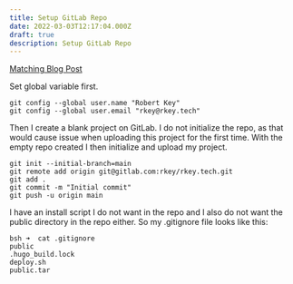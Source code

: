 ```yaml
---
title: Setup GitLab Repo
date: 2022-03-03T12:17:04.000Z
draft: true
description: Setup GitLab Repo
---
```


[Matching Blog Post](https://rkey.online/posts/setuprepo/)

Set global variable first.

```shell
git config --global user.name "Robert Key"
git config --global user.email "rkey@rkey.tech"
```

Then I create a blank project on GitLab. I do not initialize the repo, as that would cause issue when uploading this project for the first time. With the empty repo created I then initialize and upload my project.

```shell
git init --initial-branch=main
git remote add origin git@gitlab.com:rkey/rkey.tech.git
git add .
git commit -m "Initial commit"
git push -u origin main
```

I have an install script I do not want in the repo and I also do not want the public directory in the repo either. So my .gitignore file looks like this:

```shell
bsh ➜  cat .gitignore
public
.hugo_build.lock
deploy.sh
public.tar
```
